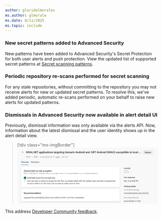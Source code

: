 ```yaml
---
author: gloridelmorales
ms.author: glmorale
ms.date: 8/11/2025
ms.topic: include
---
```


### New secret patterns added to Advanced Security 

New patterns have been added to Advanced Security's Secret Protection for both user alerts and push protection. View the updated list of supported secret patterns at [Secret scanning patterns](/azure/devops/repos/security/github-advanced-security-secret-scan-patterns?view=azure-devops#partner-provider-patterns). 

### Periodic repository re-scans performed for secret scanning 

For any stale repositories, without committing to the repository you may not receive alerts for new or updated secret patterns. To resolve this, we've added periodic, automatic re-scans performed on your behalf to raise new alerts for updated patterns. 

### Dismissals in Advanced Security now available in alert detail UI
Previously, dismissal information was only available via the alerts API. Now, information about the latest dismissal and the user identity shows up in the alert detail view.

> [!div class="mx-imgBorder"]
> [![Image to show information about the latest dismissal.](../../media/260-ghazdo-01.png "Image to show information about the latest dismissal")](../../media/260-ghazdo-01.png#lightbox)

This address [Developer Community feedback](https://developercommunity.visualstudio.com/t/GHAzDO-closed-security-issues-misses-inf/10930119).